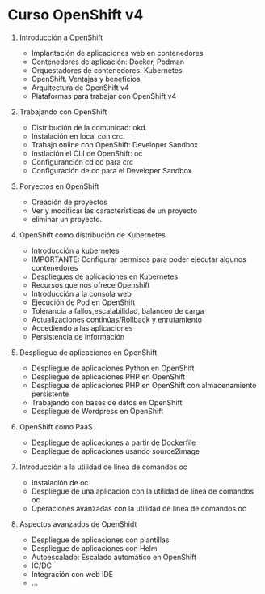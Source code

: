 # Curso OpenShift v4

1. Introducción a OpenShift
	* Implantación de aplicaciones web en contenedores
	* Contenedores de aplicación: Docker, Podman
	* Orquestadores de contenedores: Kubernetes
	* OpenShift. Ventajas y beneficios
	* Arquitectura de OpenShift v4
	* Plataformas para trabajar con OpenShift v4

2. Trabajando con OpenShift
	* Distribución de la comunicad: okd.
	* Instalación en local con crc.
	* Trabajo online con OpenShift: Developer Sandbox
	* Instlación el CLI de OpenShift: oc
	* Configuranción cd oc para crc
	* Configuración de oc para el Developer Sandbox

3. Poryectos en OpenShift
	* Creación de proyectos
	* Ver y modificar las características de un proyecto
	* eliminar un proyecto.

4. OpenShift como distribución de Kubernetes
	* Introducción a kubernetes
	* IMPORTANTE: Configurar permisos para poder ejecutar algunos contenedores
	* Despliegues de aplicaciones en Kubernetes
	* Recursos que nos ofrece Openshift
	* Introducción a la consola web
	* Ejecución de Pod en OpenShift
	* Tolerancia a fallos,escalabilidad, balanceo de carga
	* Actualizaciones continúas/Rollback y enrutamiento
	* Accediendo a las aplicaciones
	* Persistencia de información

4. Despliegue de aplicaciones en OpenShift
	* Despliegue de aplicaciones Python en OpenShift
	* Despliegue de aplicaciones PHP en OpenShift
	* Despliegue de aplicaciones PHP en OpenShift con almacenamiento persistente
	* Trabajando con bases de datos en OpenShift
	* Despliegue de Wordpress en OpenShift
		
5. OpenShift como PaaS
	* Despliegue de aplicaciones a partir de Dockerfile
	* Despliegue de aplicaciones usando source2image

6. Introducción a la utilidad de línea de comandos oc
	* Instalación de oc
	* Despliegue de una aplicación con la utilidad de línea de comandos oc
	* Operaciones avanzadas con la utilidad de línea de comandos oc
	
7. Aspectos avanzados de OpenShidt
	* Despliegue de aplicaciones con plantillas 
	* Despliegue de aplicaciones con Helm
	* Autoescalado: Escalado automático en OpenShift
	* IC/DC
	* Integración con web IDE
	* ...
		

